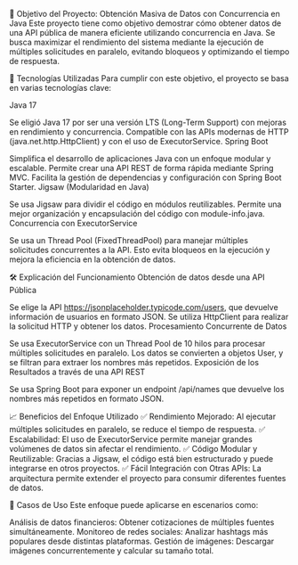 📌 Objetivo del Proyecto: Obtención Masiva de Datos con Concurrencia en Java
Este proyecto tiene como objetivo demostrar cómo obtener datos de una API pública de manera eficiente utilizando concurrencia en Java. 
Se busca maximizar el rendimiento del sistema mediante la ejecución de múltiples solicitudes en paralelo, evitando bloqueos y optimizando el tiempo de respuesta.

🚀 Tecnologías Utilizadas
Para cumplir con este objetivo, el proyecto se basa en varias tecnologías clave:

Java 17

Se eligió Java 17 por ser una versión LTS (Long-Term Support) con mejoras en rendimiento y concurrencia.
Compatible con las APIs modernas de HTTP (java.net.http.HttpClient) y con el uso de ExecutorService.
Spring Boot

Simplifica el desarrollo de aplicaciones Java con un enfoque modular y escalable.
Permite crear una API REST de forma rápida mediante Spring MVC.
Facilita la gestión de dependencias y configuración con Spring Boot Starter.
Jigsaw (Modularidad en Java)

Se usa Jigsaw para dividir el código en módulos reutilizables.
Permite una mejor organización y encapsulación del código con module-info.java.
Concurrencia con ExecutorService

Se usa un Thread Pool (FixedThreadPool) para manejar múltiples solicitudes concurrentes a la API.
Esto evita bloqueos en la ejecución y mejora la eficiencia en la obtención de datos.

🛠 Explicación del Funcionamiento
Obtención de datos desde una API Pública

Se elige la API https://jsonplaceholder.typicode.com/users, que devuelve información de usuarios en formato JSON.
Se utiliza HttpClient para realizar la solicitud HTTP y obtener los datos.
Procesamiento Concurrente de Datos

Se usa ExecutorService con un Thread Pool de 10 hilos para procesar múltiples solicitudes en paralelo.
Los datos se convierten a objetos User, y se filtran para extraer los nombres más repetidos.
Exposición de los Resultados a través de una API REST

Se usa Spring Boot para exponer un endpoint /api/names que devuelve los nombres más repetidos en formato JSON.


📈 Beneficios del Enfoque Utilizado
✅ Rendimiento Mejorado: Al ejecutar múltiples solicitudes en paralelo, se reduce el tiempo de respuesta.
✅ Escalabilidad: El uso de ExecutorService permite manejar grandes volúmenes de datos sin afectar el rendimiento.
✅ Código Modular y Reutilizable: Gracias a Jigsaw, el código está bien estructurado y puede integrarse en otros proyectos.
✅ Fácil Integración con Otras APIs: La arquitectura permite extender el proyecto para consumir diferentes fuentes de datos.

🎯 Casos de Uso
Este enfoque puede aplicarse en escenarios como:

Análisis de datos financieros: Obtener cotizaciones de múltiples fuentes simultáneamente.
Monitoreo de redes sociales: Analizar hashtags más populares desde distintas plataformas.
Gestión de imágenes: Descargar imágenes concurrentemente y calcular su tamaño total.
